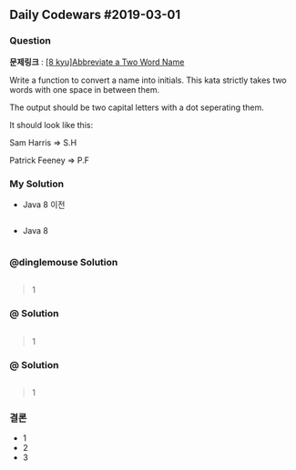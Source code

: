 Daily Codewars #2019-03-01
--------------------------

### Question

**문제링크** : [[8 kyu]Abbreviate a Two Word Name](https://www.codewars.com/kata/abbreviate-a-two-word-name)

Write a function to convert a name into initials. This kata strictly takes two words with one space in between them.

The output should be two capital letters with a dot seperating them.

It should look like this:

Sam Harris => S.H

Patrick Feeney => P.F

### My Solution

-	Java 8 이전

```java

```

-	Java 8

```java

```

### @dinglemouse Solution

```java
```

> 1

### @ Solution

```java

```

> 1

### @ Solution

```java

```

> 1

### 결론

-	1
-	2
-	3
